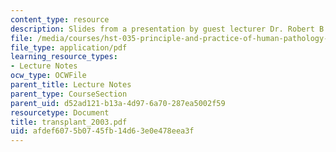 ```yaml
---
content_type: resource
description: Slides from a presentation by guest lecturer Dr. Robert B. Colvin.
file: /media/courses/hst-035-principle-and-practice-of-human-pathology-spring-2003/afdef6075b0745fb14d63e0e478eea3f_transplant_2003.pdf
file_type: application/pdf
learning_resource_types:
- Lecture Notes
ocw_type: OCWFile
parent_title: Lecture Notes
parent_type: CourseSection
parent_uid: d52ad121-b13a-4d97-6a70-287ea5002f59
resourcetype: Document
title: transplant_2003.pdf
uid: afdef607-5b07-45fb-14d6-3e0e478eea3f
---
```

